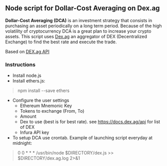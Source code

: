 ## Node script for Dollar-Cost Averaging on Dex.ag

**Dollar-Cost Averaging (DCA)** is an investment strategy that consists in purchasing an asset periodically on a long term period. Because of the high volatility of cryptocurrency DCA is a great plan to increase your crypto assets.
This script uses [Dex.ag](https://dex.ag) an aggregator of DEX (Decentralized Exchange) to find the best rate and execute the trade.

Based on [DEX.ag API](https://docs.dex.ag/api)

### Instructions
* Install node.js
* Install ethers.js: 
> npm install --save ethers
* Configure the user settings
  * Ethereum Mnemonic Key
  * Tokens to exchange (From, To)
  * Amount
  * Dex to use (best is for best rate). see https://docs.dex.ag/api for list of DEX
  * Infura API key
* To setup DCA use crontab. Example of launching script everyday at midnight:
 > 0 0 * * * /usr/bin/node $DIRECTORY/dex.js >> $DIRECTORY/dex.ag.log 2>&1
